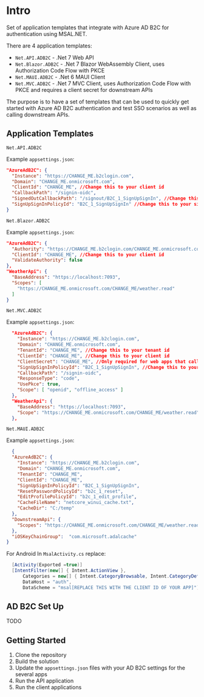 # Intro

Set of application templates that integrate with Azure AD B2C for authentication using MSAL.NET.

There are 4 application templates:

- `Net.API.ADB2C` - .Net 7 Web API
- `Net.Blazor.ADB2C` - .Net 7 Blazor WebAssembly Client, uses Authorization Code Flow with PKCE
- `Net.MAUI.ADB2C` - .Net 6 MAUI Client
- `Net.MVC.ADB2C` - .Net 7 MVC Client, uses Authorization Code Flow with PKCE and requires a client secret for downstream APIs

The purpose is to have a set of templates that can be used to quickly get started with Azure AD B2C authentication and test SSO scenarios as well as calling downstream APIs.

## Application Templates

`Net.API.ADB2C`

Example `appsettings.json`:

```json
"AzureAdB2C": {
  "Instance": "https://CHANGE_ME.b2clogin.com",
  "Domain": "CHANGE_ME.onmicrosoft.com",
  "ClientId": "CHANGE_ME", //Change this to your client id
  "CallbackPath": "/signin-oidc",
  "SignedOutCallbackPath": "/signout/B2C_1_SignUpSignIn", //Change this to your sign-up/sign-in policy name
  "SignUpSignInPolicyId": "B2C_1_SignUpSignIn" //Change this to your sign-up/sign-in policy name
}
```

`Net.Blazor.ADB2C`

Example `appsettings.json`:

```json
"AzureAdB2C": {
  "Authority": "https://CHANGE_ME.b2clogin.com/CHANGE_ME.onmicrosoft.com/B2C_1_SignUpSignIn",
  "ClientId": "CHANGE_ME", //Change this to your client id
  "ValidateAuthority": false
},
"WeatherApi": {
  "BaseAddress": "https://localhost:7093",
  "Scopes": [
    "https://CHANGE_ME.onmicrosoft.com/CHANGE_ME/weather.read"
  ]
}
```

`Net.MVC.ADB2C`

Example `appsettings.json`:

```json
  "AzureAdB2C": {
    "Instance": "https://CHANGE_ME.b2clogin.com",
    "Domain": "CHANGE_ME.onmicrosoft.com",
    "TenantId": "CHANGE_ME", //Change this to your tenant id
    "ClientId": "CHANGE_ME", //Change this to your client id
    "ClientSecret": "CHANGE_ME", //Only required for web apps that call web APIs
    "SignUpSignInPolicyId": "B2C_1_SignUpSignIn", //Change this to your sign-up/sign-in policy name
    "CallbackPath": "/signin-oidc",
    "ResponseType": "code",
    "UsePkce": true,
    "Scope": [ "openid", "offline_access" ]
  },
  "WeatherApi": {
    "BaseAddress": "https://localhost:7093",
    "Scope": "https://CHANGE_ME.onmicrosoft.com/CHANGE_ME/weather.read"    
  },
```

`Net.MAUI.ADB2C`

Example `appsettings.json`:

```json
  {
  "AzureAdB2C": {
    "Instance": "https://CHANGE_ME.b2clogin.com",
    "Domain": "CHANGE_ME.onmicrosoft.com",
    "TenantId": "CHANGE_ME",
    "ClientId": "CHANGE_ME",
    "SignUpSignInPolicyId": "B2C_1_SignUpSignIn",
    "ResetPasswordPolicyId": "b2c_1_reset",
    "EditProfilePolicyId": "b2c_1_edit_profile",
    "CacheFileName": "netcore_winui_cache.txt",
    "CacheDir": "C:/temp"
  },
  "DownstreamApi": {
    "Scopes": "https://CHANGE_ME.onmicrosoft.com/CHANGE_ME/weather.read"
  },
  "iOSKeyChainGroup":  "com.microsoft.adalcache"
}
```

For Android In `MsalActivity.cs` replace:
  
```csharp
  [Activity(Exported =true)]
  [IntentFilter(new[] { Intent.ActionView },
      Categories = new[] { Intent.CategoryBrowsable, Intent.CategoryDefault },
      DataHost = "auth",
      DataScheme = "msal[REPLACE THIS WITH THE CLIENT ID OF YOUR APP]")]
```

## AD B2C Set Up

TODO

## Getting Started

1. Clone the repository
2. Build the solution
3. Update the `appsettings.json` files with your AD B2C settings for the several apps
4. Run the API application
5. Run the client applications
